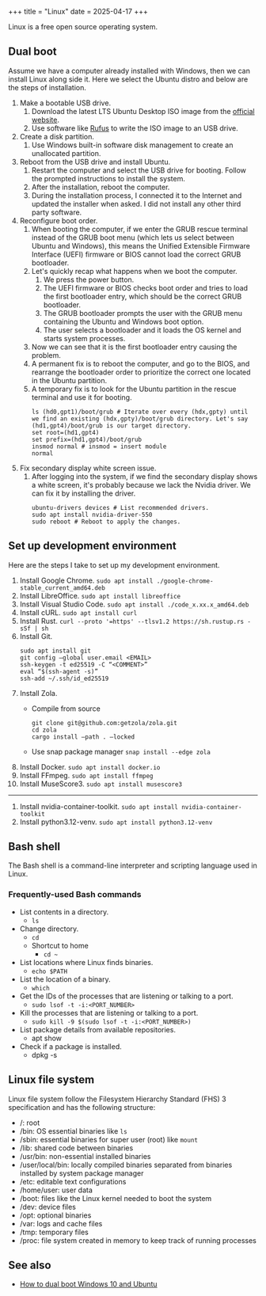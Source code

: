 +++
title = "Linux"
date = 2025-04-17
+++

Linux is a free open source operating system.

## Dual boot

Assume we have a computer already installed with Windows, then we can install Linux along side it. Here we select the Ubuntu distro and below are the steps of installation.

1.  Make a bootable USB drive.
    1.  Download the latest LTS Ubuntu Desktop ISO image from the [official website](https://ubuntu.com/download/desktop).
    1.  Use software like [Rufus](https://rufus.ie/downloads/) to write the ISO image to an USB drive.
1.  Create a disk partition.
    1.  Use Windows built-in software disk management to create an unallocated partition.
1.  Reboot from the USB drive and install Ubuntu.
    1.  Restart the computer and select the USB drive for booting. Follow the prompted instructions to install the system.
    1.  After the installation, reboot the computer.
    1.  During the installation process, I connected it to the Internet and updated the installer when asked. I did not install any other third party software.
1.  Reconfigure boot order.
    1.  When booting the computer, if we enter the GRUB rescue terminal instead of the GRUB boot menu (which lets us select between Ubuntu and Windows), this means the Unified Extensible Firmware Interface (UEFI) firmware or BIOS cannot load the correct GRUB bootloader.
    1.  Let's quickly recap what happens when we boot the computer.
        1.  We press the power button.
        1.  The UEFI firmware or BIOS checks boot order and tries to load the first bootloader entry, which should be the correct GRUB bootloader.
        1.  The GRUB bootloader prompts the user with the GRUB menu containing the Ubuntu and Windows boot option.
        1.  The user selects a bootloader and it loads the OS kernel and starts system processes.
    1.  Now we can see that it is the first bootloader entry causing the problem.
    1.  A permanent fix is to reboot the computer, and go to the BIOS, and rearrange the bootloader order to prioritize the correct one located in the Ubuntu partition.
    1.  A temporary fix is to look for the Ubuntu partition in the rescue terminal and use it for booting.
        ```shell
        ls (hd0,gpt1)/boot/grub # Iterate over every (hdx,gpty) until we find an existing (hdx,gpty)/boot/grub directory. Let's say (hd1,gpt4)/boot/grub is our target directory.
        set root=(hd1,gpt4)
        set prefix=(hd1,gpt4)/boot/grub
        insmod normal # insmod = insert module
        normal
        ```
1.  Fix secondary display white screen issue.
    1.  After logging into the system, if we find the secondary display shows a white screen, it's probably because we lack the Nvidia driver. We can fix it by installing the driver.
        ```shell
        ubuntu-drivers devices # List recommended drivers.
        sudo apt install nvidia-driver-550
        sudo reboot # Reboot to apply the changes.
        ```

## Set up development environment

Here are the steps I take to set up my development environment.

1.  Install Google Chrome.
    `sudo apt install ./google-chrome-stable_current_amd64.deb`
1.  Install LibreOffice.
    `sudo apt install libreoffice`
1.  Install Visual Studio Code.
    `sudo apt install ./code_x.xx.x_amd64.deb`
1.  Install cURL.
    `sudo apt install curl`
1.  Install Rust.
    `curl --proto '=https' --tlsv1.2 https://sh.rustup.rs -sSf | sh`
1.  Install Git.
    ```shell
    sudo apt install git
    git config –global user.email <EMAIL>
    ssh-keygen -t ed25519 -C “<COMMENT>”
    eval “$(ssh-agent -s)”
    ssh-add ~/.ssh/id_ed25519
    ```
1.  Install Zola.
    -   Compile from source

        ```shell
        git clone git@github.com:getzola/zola.git
        cd zola
        cargo install –path . –locked
        ```
    -   Use snap package manager
        `snap install --edge zola`
1.  Install Docker.
    `sudo apt install docker.io`
1.  Install FFmpeg.
    `sudo apt install ffmpeg`
1.  Install MuseScore3.
    `sudo apt install musescore3`

---

1.  Install nvidia-container-toolkit.
    `sudo apt install nvidia-container-toolkit`
1.  Install python3.12-venv.
    `sudo apt install python3.12-venv`

## Bash shell

The Bash shell is a command-line interpreter and scripting language used in Linux.

### Frequently-used Bash commands

-   List contents in a directory.
    -   `ls`
-   Change directory.
    -   `cd`
    - Shortcut to home
        -   `cd ~`
-   List locations where Linux finds binaries.
    -   `echo $PATH`
-   List the location of a binary.
    -   `which`
-   Get the IDs of the processes that are listening or talking to a port.
    -   `sudo lsof -t -i:<PORT_NUMBER>`
-   Kill the processes that are listening or talking to a port.
    -   `sudo kill -9 $(sudo lsof -t -i:<PORT_NUMBER>)`
-   List package details from available repositories.
    -   apt show <package>
-   Check if a package is installed.
    -   dpkg -s <package>

## Linux file system

Linux file system follow the Filesystem Hierarchy Standard (FHS) 3 specification and has the following structure:

-   /: root
-   /bin: OS essential binaries like `ls`
-   /sbin: essential binaries for super user (root) like `mount`
-   /lib: shared code between binaries
-   /usr/bin: non-essential installed binaries
-   /user/local/bin: locally compiled binaries separated from binaries installed by system package manager
-   /etc: editable text configurations
-   /home/user: user data
-   /boot: files like the Linux kernel needed to boot the system
-   /dev: device files
-   /opt: optional binaries
-   /var: logs and cache files
-   /tmp: temporary files
-   /proc: file system created in memory to keep track of running processes

## See also

-   [How to dual boot Windows 10 and Ubuntu](https://www.freecodecamp.org/news/how-to-dual-boot-windows-10-and-ubuntu-linux-dual-booting-tutorial/)
